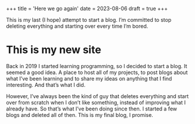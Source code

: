 +++
title = 'Here we go again'
date = 2023-08-06
draft = true
+++

This is my last (I hope) attempt to start a blog. I’m committed to stop deleting
everything and starting over every time I’m bored.

# This is my new site

Back in 2019 I started learning programming, so I decided to start a blog. It seemed a
good idea. A place to host all of my projects, to post blogs about what I’ve been
learning and to share my ideas on anything that I find interesting. And
that’s what I did.

However, I’ve always been the kind of guy that deletes everything and start over from
scratch when I don’t like something, instead of improving what I already have. So that’s
what I’ve been doing since then. I started a few blogs and deleted all of then. This is
my final blog, I promise.
